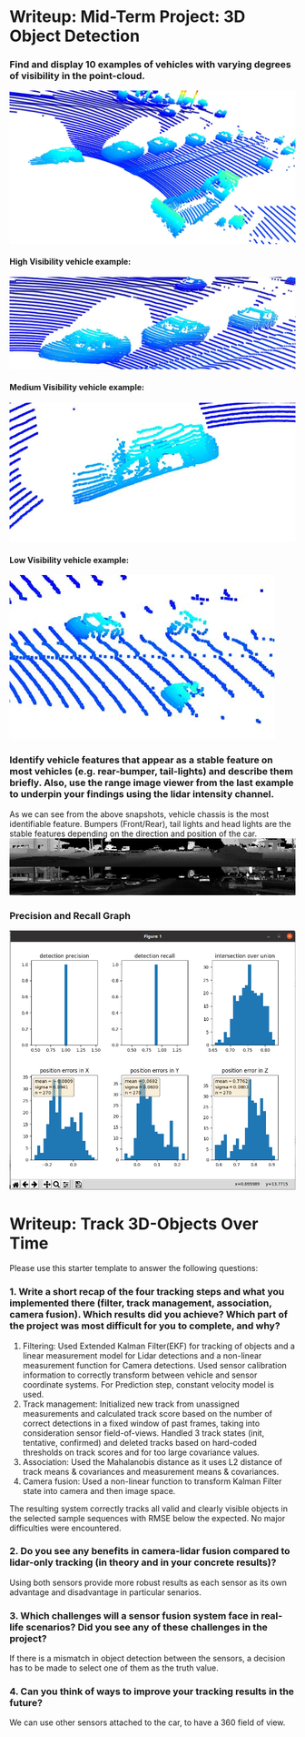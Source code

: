 # Writeup: Mid-Term Project: 3D Object Detection

### Find and display 10 examples of vehicles with varying degrees of visibility in the point-cloud.
![Example of vehicles with varying degrees of visibility](img/Varying_Visibility.JPG)

#### High Visibility vehicle example:
![High_visibility](img/High_visibility.JPG)

#### Medium Visibility vehicle example:
![Med_visibility](img/Med_visibility.JPG)

#### Low Visibility vehicle example:
![Low_visibility](img/Low_visibility.JPG)

### Identify vehicle features that appear as a stable feature on most vehicles (e.g. rear-bumper, tail-lights) and describe them briefly. Also, use the range image viewer from the last example to underpin your findings using the lidar intensity channel.
As we can see from the above snapshots, vehicle chassis is the most identifiable feature. Bumpers (Front/Rear), tail lights and head lights are the stable features depending on the direction and position of the car.
![Lidar Intensity Channel](img/Lidar_Intensity.JPG)

### Precision and Recall Graph
![Precision_and_Recall](img/Precision_and_Recall.png)

# Writeup: Track 3D-Objects Over Time

Please use this starter template to answer the following questions:

### 1. Write a short recap of the four tracking steps and what you implemented there (filter, track management, association, camera fusion). Which results did you achieve? Which part of the project was most difficult for you to complete, and why?
1. Filtering: Used Extended Kalman Filter(EKF) for tracking of objects and a linear measurement model for Lidar detections and a non-linear measurement function for Camera detections. Used sensor calibration information to correctly transform between vehicle and sensor coordinate systems. For Prediction step, constant velocity model is used.
2. Track management: Initialized new track from unassigned measurements and calculated track score based on the number of correct detections in a fixed window of past frames, taking into consideration sensor field-of-views. Handled 3 track states (init, tentative, confirmed) and deleted tracks based on hard-coded thresholds on track scores and for too large covariance values.
3. Association: Used the Mahalanobis distance as it uses L2 distance of track means & covariances and measurement means & covariances.
4. Camera fusion: Used a non-linear function to transform Kalman Filter state into camera and then image space.

The resulting system correctly tracks all valid and clearly visible objects in the selected sample sequences with RMSE below the expected.
No major difficulties were encountered.

### 2. Do you see any benefits in camera-lidar fusion compared to lidar-only tracking (in theory and in your concrete results)? 
Using both sensors provide more robust results as each sensor as its own advantage and disadvantage in particular senarios.

### 3. Which challenges will a sensor fusion system face in real-life scenarios? Did you see any of these challenges in the project?
If there is a mismatch in object detection between the sensors, a decision has to be made to select one of them as the truth value.

### 4. Can you think of ways to improve your tracking results in the future?
We can use other sensors attached to the car, to have a 360 field of view.
